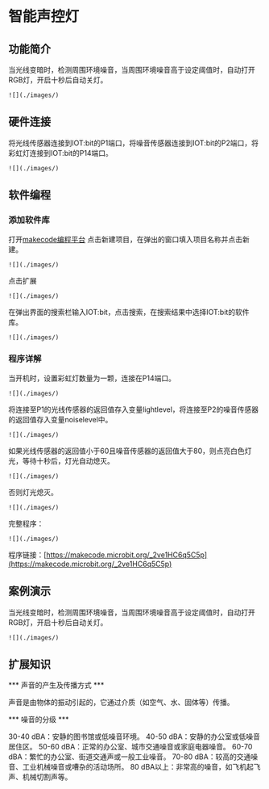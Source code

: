 # 智能声控灯

## 功能简介

当光线变暗时，检测周围环境噪音，当周围环境噪音高于设定阈值时，自动打开RGB灯，开启十秒后自动关灯。

```![](./images/)```

##

## 硬件连接

将光线传感器连接到IOT:bit的P1端口，将噪音传感器连接到IOT:bit的P2端口，将彩虹灯连接到IOT:bit的P14端口。

```![](./images/)```

## 软件编程

### 添加软件库

打开[makecode编程平台](https://makecode.microbit.org/)
点击新建项目，在弹出的窗口填入项目名称并点击新建。

```![](./images/)```

点击扩展

```![](./images/)```

在弹出界面的搜索栏输入IOT:bit，点击搜索，在搜索结果中选择IOT:bit的软件库。

```![](./images/)```

### 程序详解

当开机时，设置彩虹灯数量为一颗，连接在P14端口。

```![](./images/)```

将连接至P1的光线传感器的返回值存入变量lightlevel，将连接至P2的噪音传感器的返回值存入变量noiselevel中。

```![](./images/)```

如果光线传感器的返回值小于60且噪音传感器的返回值大于80，则点亮白色灯光，等待十秒后，灯光自动熄灭。

```![](./images/)```

否则灯光熄灭。

```![](./images/)```

完整程序：

```![](./images/)```

程序链接：[https://makecode.microbit.org/_2ve1HC6q5C5p](https://makecode.microbit.org/_2ve1HC6q5C5p)

## 案例演示


当光线变暗时，检测周围环境噪音，当周围环境噪音高于设定阈值时，自动打开RGB灯，开启十秒后自动关灯。

```![](./images/)```


## 扩展知识

*** 声音的产生及传播方式 ***

声音是由物体的振动引起的，它通过介质（如空气、水、固体等）传播。

*** 噪音的分级 ***

30-40 dBA：安静的图书馆或低噪音环境。
40-50 dBA：安静的办公室或低噪音居住区。
50-60 dBA：正常的办公室、城市交通噪音或家庭电器噪音。
60-70 dBA：繁忙的办公室、街道交通声或一般工业噪音。
70-80 dBA：较高的交通噪音、工业机械噪音或嘈杂的活动场所。
80 dBA以上：非常高的噪音，如飞机起飞声、机械切割声等。
